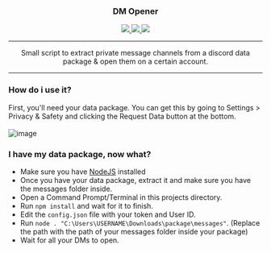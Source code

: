<div align="center">
  <h3>DM Opener</h3>
  <a href="https://www.codefactor.io/repository/github/localip/dm-opener">
    <img src="https://www.codefactor.io/repository/github/localip/dm-opener/badge" />
  </a>
  <a href="https://github.com/localip/dm-opener/issues">
    <img src="https://img.shields.io/github/issues/localip/dm-opener?style=flat" />
  </a>
  <a href="https://github.com/localip/dm-opener/stargazers">
    <img src="https://img.shields.io/github/stars/localip/dm-opener?style=flat" />
  </a>
</div>

---

<div align="center">
  Small script to extract private message channels from a discord data package & open them on a certain account.
</div>

---

### How do i use it?
First, you'll need your data package. You can get this by going to Settings > Privacy & Safety and clicking the Request Data button at the bottom.
<br /><br />![image](https://user-images.githubusercontent.com/98427312/176322082-57a3d3c3-7034-483e-ac21-baee2b7f3777.png)

### I have my data package, now what?
- Make sure you have [NodeJS](https://nodejs.org/en/) installed
- Once you have your data package, extract it and make sure you have the messages folder inside.
- Open a Command Prompt/Terminal in this projects directory.
- Run `npm install` and wait for it to finish.
- Edit the `config.json` file with your token and User ID.
- Run `node . "C:\Users\USERNAME\Downloads\package\messages"`. (Replace the path with the path of your messages folder inside your package)
- Wait for all your DMs to open.
